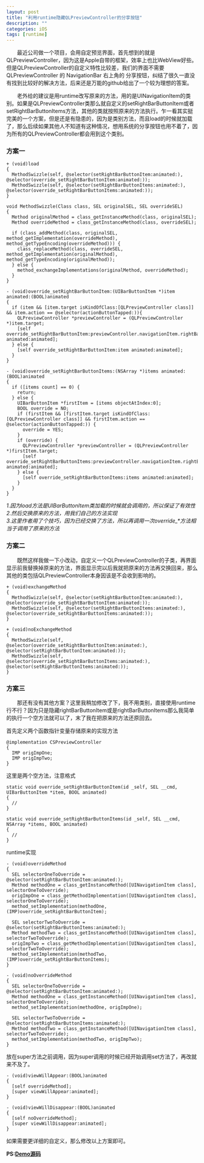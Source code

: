```yaml
---
layout: post
title: "利用runtime隐藏QLPreviewController的分享按钮"
description: ""
categories: iOS
tags: [runtime]
---
```


&emsp;&emsp;最近公司做一个项目，会用自定预览界面，首先想到的就是QLPreviewController，因为这是Apple自带的框架，效率上也比WebView好些。但是QLPreviewController的自定义特性比较差，我们的界面不需要QLPreviewController 的 NavigationBar 右上角的 分享按钮，纠结了很久一直没有找到比较好的解决方法，后来还是万能的github给出了一个较为理想的答案。  

&emsp;&emsp;老外给的建议是用runtime改写原来的方法，用的是UINavigationItem的类别。如果是QLPreviewController类那么就自定义的setRightBarButtonItem或者setRightBarButtonItems方法，其他的类就按照原来的方法执行。乍一看其实挺完美的一个方案，但是还是有隐患的，因为是类别方法，而且load的时候就加载了，那么后续如果其他人不知道有这种情况，想用系统的分享按钮也用不着了，因为所有的QLPreviewController都会用到这个类别。  

### 方案一

```objective_c
+ (void)load
{
  MethodSwizzle(self, @selector(setRightBarButtonItem:animated:), @selector(override_setRightBarButtonItem:animated:));
  MethodSwizzle(self, @selector(setRightBarButtonItems:animated:), @selector(override_setRightBarButtonItems:animated:));
}

void MethodSwizzle(Class class, SEL originalSEL, SEL overrideSEL) 
{
  Method originalMethod = class_getInstanceMethod(class, originalSEL);
  Method overrideMethod = class_getInstanceMethod(class, overrideSEL);

  if (class_addMethod(class, originalSEL, method_getImplementation(overrideMethod), method_getTypeEncoding(overrideMethod))) {
    class_replaceMethod(class, overrideSEL, method_getImplementation(originalMethod), method_getTypeEncoding(originalMethod));
  } else {
    method_exchangeImplementations(originalMethod, overrideMethod);
  }
}

- (void)override_setRightBarButtonItem:(UIBarButtonItem *)item animated:(BOOL)animated
{
  if (item && [item.target isKindOfClass:[QLPreviewController class]] && item.action == @selector(actionButtonTapped:)){
    QLPreviewController *previewController = (QLPreviewController *)item.target;
    [self override_setRightBarButtonItem:previewController.navigationItem.rightBarButtonItem animated:animated];
  } else {
    [self override_setRightBarButtonItem:item animated:animated];
  }
}

- (void)override_setRightBarButtonItems:(NSArray *)items animated:(BOOL)animated
{
  if ([items count] == 0) {
    return;
  } else {
    UIBarButtonItem *firstItem = [items objectAtIndex:0];
    BOOL override = NO;
    if (firstItem && [firstItem.target isKindOfClass:[QLPreviewController class]] && firstItem.action == @selector(actionButtonTapped:)) {
      override = YES;
    }
    if (override) {
      QLPreviewController *previewController = (QLPreviewController *)firstItem.target;
      [self override_setRightBarButtonItems:previewController.navigationItem.rightBarButtonItems animated:animated];
    } else {
      [self override_setRightBarButtonItems:items animated:animated];
    }
  }
}
```

*1.因为load方法是UIBarButtonItem类加载的时候就会调用的，所以保证了有效性  
2.然后交换原来的方法，用我们自己的方法实现  
3.这里作者用了个技巧，因为已经交换了方法，所以再调用一次override_\*方法相当于调用了原来的方法*  

### 方案二

&emsp;&emsp;既然这样我做一下小改动，自定义一个QLPreviewController的子类，再界面显示前我替换掉原来的方法，界面显示完以后我就把原来的方法再交换回来，那么其他的类包括QLPreviewController本身因该是不会收到影响的。  

```objective_c
+ (void)exchangeMethod
{
  MethodSwizzle(self, @selector(setRightBarButtonItem:animated:), @selector(override_setRightBarButtonItem:animated:));
  MethodSwizzle(self, @selector(setRightBarButtonItems:animated:), @selector(override_setRightBarButtonItems:animated:));
}

+ (void)noExchangeMethod
{
  MethodSwizzle(self, @selector(override_setRightBarButtonItem:animated:), @selector(setRightBarButtonItem:animated:));
  MethodSwizzle(self, @selector(override_setRightBarButtonItems:animated:), @selector(setRightBarButtonItems:animated:));
}
```

### 方案三
  
&emsp;&emsp;那还有没有其他方案？这里我稍加修改了下，我不用类别，直接使用runtime行不行？因为只是隐藏rightBarButtonItem或是rightBarButtonItems那么我简单的执行一个空方法就可以了，末了我在把原来的方法还原回去。  

首先定义两个函数指针变量存储原来的实现方法  

```objective_c
@implementation CSPreviewController
{
  IMP origImpOne;
  IMP origImpTwo;
}
```

这里是两个空方法，注意格式  

```objective_c
static void override_setRightBarButtonItem(id _self, SEL __cmd, UIBarButtonItem *item, BOOL animated)
{
  //
}

static void override_setRightBarButtonItems(id _self, SEL __cmd, NSArray *items, BOOL animated)
{
  //
}
```

runtime实现  

```objective_c
- (void)overrideMethod
{
  SEL selectorOneToOverride = @selector(setRightBarButtonItem:animated:);
  Method methodOne = class_getInstanceMethod([UINavigationItem class], selectorOneToOverride);
  origImpOne = class_getMethodImplementation([UINavigationItem class], selectorOneToOverride);
  method_setImplementation(methodOne, (IMP)override_setRightBarButtonItem);

  SEL selectorTwoToOverride = @selector(setRightBarButtonItems:animated:);
  Method methodTwo = class_getInstanceMethod([UINavigationItem class], selectorTwoToOverride);
  origImpTwo = class_getMethodImplementation([UINavigationItem class], selectorTwoToOverride);
  method_setImplementation(methodTwo, (IMP)override_setRightBarButtonItems);
}

- (void)noOverrideMethod
{
  SEL selectorOneToOverride = @selector(setRightBarButtonItem:animated:);
  Method methodOne = class_getInstanceMethod([UINavigationItem class], selectorOneToOverride);
  method_setImplementation(methodOne, origImpOne);

  SEL selectorTwoToOverride = @selector(setRightBarButtonItems:animated:);
  Method methodTwo = class_getInstanceMethod([UINavigationItem class], selectorTwoToOverride);
  method_setImplementation(methodTwo, origImpTwo);
}
```

放在super方法之前调用，因为super调用的时候已经开始调用set方法了，再改就来不及了。  

```objective_c
- (void)viewWillAppear:(BOOL)animated
{
  [self overrideMethod];
  [super viewWillAppear:animated];
}

- (void)viewWillDisappear:(BOOL)animated
{
  [self noOverrideMethod];
  [super viewWillDisappear:animated];
}
```

如果需要更详细的自定义，那么修改以上方案即可。

**PS:[Demo源码](https://github.com/cxjwin/TEST_PreviewController.git)**
